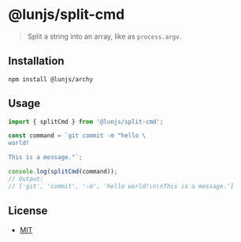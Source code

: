 # @lunjs/split-cmd

> Split a string into an array, like as `process.argv`.

## Installation

```
npm install @lunjs/archy
```

## Usage

```js
import { splitCmd } from '@lunjs/split-cmd';

const command = `git commit -m "hello \
world!

This is a message."`;

console.log(splitCmd(command));
// Output:
// ['git', 'commit', '-m', 'hello world!\n\nThis is a message.']
```

## License

- [MIT](LICENSE)
